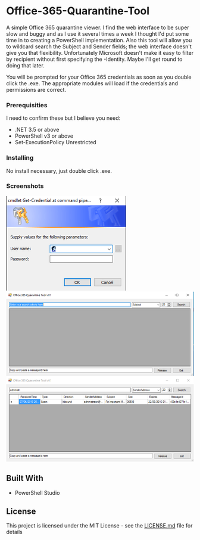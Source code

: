 # Office-365-Quarantine-Tool

A simple Office 365 quarantine viewer. I find the web interface to be super slow and buggy and as I use it several times a week I thought I'd put some time in to creating a PowerShell implementation. Also this tool will allow you to wildcard search the Subject and Sender fields; the web interface doesn't give you that flexibility.
Unfortunately Microsoft doesn't make it easy to filter by recipient without first specifying the -Identity. Maybe I'll get round to doing that later.

You will be prompted for your Office 365 credentials as soon as you double click the .exe. The appropriate modules will load if the credentials and permissions are correct.

### Prerequisities

I need to confirm these but I believe you need:

- .NET 3.5 or above
- PowerShell v3 or above
- Set-ExecutionPolicy Unrestricted

### Installing

No install necessary, just double click .exe. 

### Screenshots

![Get-Credential](/Screenshots/Get-Credential.png?raw=true "Get-Credentials diaglog box")
![Main Window](/Screenshots/Main.png?raw=true "Main window")
![An example search](/Screenshots/Search.png?raw=true "An example search")

## Built With

- PowerShell Studio

## License

This project is licensed under the MIT License - see the [LICENSE.md](LICENSE.md) file for details
